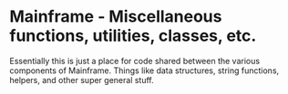 # Mainframe - Miscellaneous functions, utilities, classes, etc.

Essentially this is just a place for code shared between the various components of Mainframe. Things like data 
structures, string functions, helpers, and other super general stuff.
